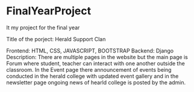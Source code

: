 # FinalYearProject

It my project for the final year 

Title of the porject: Herald Support Clan

Frontend: HTML, CSS, JAVASCRIPT, BOOTSTRAP
Backend: Django
Description: There are multiple pages in the website but the main page is Forum where student, teacher can interact with one another outside the classroom. In the Event page there announcement of events being conducted in the herald college with updated event gallery and in the newsletter page ongoing news of hearld college is posted by the admin.
